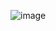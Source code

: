 ![image](https://github.com/ga0xia0b0/data-manage-system/assets/100465806/3c2f1698-63f7-486e-ad2f-2b986e2194be)
